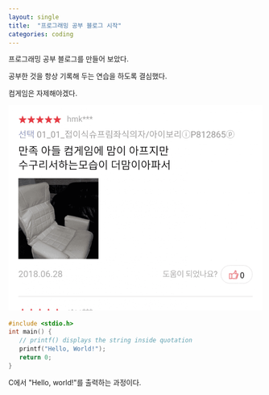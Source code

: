 ```yaml
---
layout: single
title:  "프로그래밍 공부 블로그 시작"
categories: coding
---
```




프로그래밍 공부 블로그를 만들어 보았다.

공부한 것을 항상 기록해 두는 연습을 하도록 결심했다.

컴게임은 자제해야겠다.

![1641472580](../images/$(filename)/1641472580.png)

```c
#include <stdio.h>
int main() {
   // printf() displays the string inside quotation
   printf("Hello, World!");
   return 0;
}
```

C에서 "Hello, world!"를 출력하는 과정이다.

